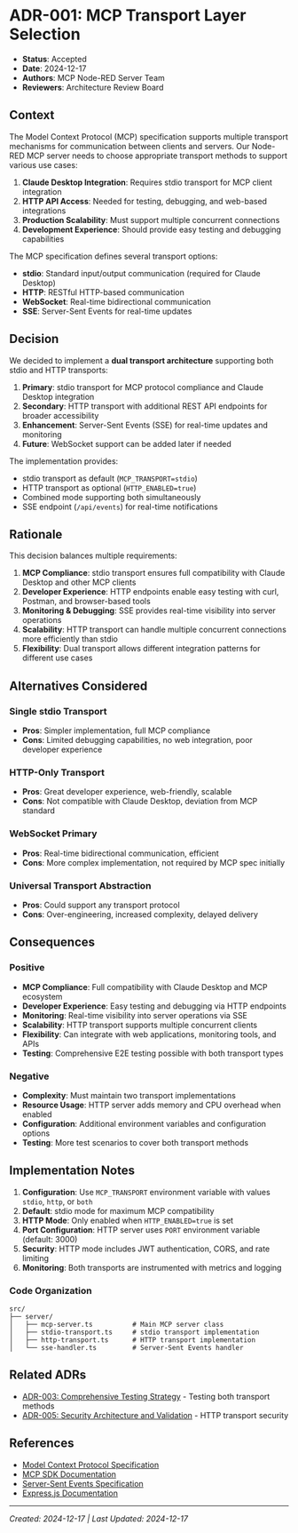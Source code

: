 # ADR-001: MCP Transport Layer Selection

- **Status**: Accepted
- **Date**: 2024-12-17
- **Authors**: MCP Node-RED Server Team
- **Reviewers**: Architecture Review Board

## Context

The Model Context Protocol (MCP) specification supports multiple transport
mechanisms for communication between clients and servers. Our Node-RED MCP
server needs to choose appropriate transport methods to support various use
cases:

1. **Claude Desktop Integration**: Requires stdio transport for MCP client
   integration
2. **HTTP API Access**: Needed for testing, debugging, and web-based
   integrations
3. **Production Scalability**: Must support multiple concurrent connections
4. **Development Experience**: Should provide easy testing and debugging
   capabilities

The MCP specification defines several transport options:

- **stdio**: Standard input/output communication (required for Claude Desktop)
- **HTTP**: RESTful HTTP-based communication
- **WebSocket**: Real-time bidirectional communication
- **SSE**: Server-Sent Events for real-time updates

## Decision

We decided to implement a **dual transport architecture** supporting both stdio
and HTTP transports:

1. **Primary**: stdio transport for MCP protocol compliance and Claude Desktop
   integration
2. **Secondary**: HTTP transport with additional REST API endpoints for broader
   accessibility
3. **Enhancement**: Server-Sent Events (SSE) for real-time updates and
   monitoring
4. **Future**: WebSocket support can be added later if needed

The implementation provides:

- stdio transport as default (`MCP_TRANSPORT=stdio`)
- HTTP transport as optional (`HTTP_ENABLED=true`)
- Combined mode supporting both simultaneously
- SSE endpoint (`/api/events`) for real-time notifications

## Rationale

This decision balances multiple requirements:

1. **MCP Compliance**: stdio transport ensures full compatibility with Claude
   Desktop and other MCP clients
2. **Developer Experience**: HTTP endpoints enable easy testing with curl,
   Postman, and browser-based tools
3. **Monitoring & Debugging**: SSE provides real-time visibility into server
   operations
4. **Scalability**: HTTP transport can handle multiple concurrent connections
   more efficiently than stdio
5. **Flexibility**: Dual transport allows different integration patterns for
   different use cases

## Alternatives Considered

### Single stdio Transport

- **Pros**: Simpler implementation, full MCP compliance
- **Cons**: Limited debugging capabilities, no web integration, poor developer
  experience

### HTTP-Only Transport

- **Pros**: Great developer experience, web-friendly, scalable
- **Cons**: Not compatible with Claude Desktop, deviation from MCP standard

### WebSocket Primary

- **Pros**: Real-time bidirectional communication, efficient
- **Cons**: More complex implementation, not required by MCP spec initially

### Universal Transport Abstraction

- **Pros**: Could support any transport protocol
- **Cons**: Over-engineering, increased complexity, delayed delivery

## Consequences

### Positive

- **MCP Compliance**: Full compatibility with Claude Desktop and MCP ecosystem
- **Developer Experience**: Easy testing and debugging via HTTP endpoints
- **Monitoring**: Real-time visibility into server operations via SSE
- **Scalability**: HTTP transport supports multiple concurrent clients
- **Flexibility**: Can integrate with web applications, monitoring tools, and
  APIs
- **Testing**: Comprehensive E2E testing possible with both transport types

### Negative

- **Complexity**: Must maintain two transport implementations
- **Resource Usage**: HTTP server adds memory and CPU overhead when enabled
- **Configuration**: Additional environment variables and configuration options
- **Testing**: More test scenarios to cover both transport methods

## Implementation Notes

1. **Configuration**: Use `MCP_TRANSPORT` environment variable with values
   `stdio`, `http`, or `both`
2. **Default**: stdio mode for maximum MCP compatibility
3. **HTTP Mode**: Only enabled when `HTTP_ENABLED=true` is set
4. **Port Configuration**: HTTP server uses `PORT` environment variable
   (default: 3000)
5. **Security**: HTTP mode includes JWT authentication, CORS, and rate limiting
6. **Monitoring**: Both transports are instrumented with metrics and logging

### Code Organization

```
src/
├── server/
│   ├── mcp-server.ts          # Main MCP server class
│   ├── stdio-transport.ts     # stdio transport implementation
│   ├── http-transport.ts      # HTTP transport implementation
│   └── sse-handler.ts         # Server-Sent Events handler
```

## Related ADRs

- [ADR-003: Comprehensive Testing Strategy](./003-testing-strategy.md) - Testing
  both transport methods
- [ADR-005: Security Architecture and Validation](./005-security-architecture.md) -
  HTTP transport security

## References

- [Model Context Protocol Specification](https://spec.modelcontextprotocol.io/)
- [MCP SDK Documentation](https://github.com/modelcontextprotocol/typescript-sdk)
- [Server-Sent Events Specification](https://html.spec.whatwg.org/multipage/server-sent-events.html)
- [Express.js Documentation](https://expressjs.com/)

---

_Created: 2024-12-17 | Last Updated: 2024-12-17_
